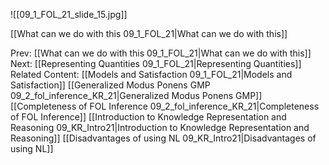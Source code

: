 ﻿

![[09_1_FOL_21_slide_15.jpg]]

[[What can we do with this 09_1_FOL_21|What can we do with this]]

Prev: [[What can we do with this 09_1_FOL_21|What can we do with this]]
Next: [[Representing Quantities 09_1_FOL_21|Representing Quantities]]
Related Content:
[[Models and Satisfaction 09_1_FOL_21|Models and Satisfaction]]
[[Generalized Modus Ponens GMP 09_2_fol_inference_KR_21|Generalized Modus Ponens GMP]]
[[Completeness of FOL Inference 09_2_fol_inference_KR_21|Completeness of FOL Inference]]
[[Introduction to Knowledge Representation and Reasoning 09_KR_Intro21|Introduction to Knowledge Representation and Reasoning]]
[[Disadvantages of using NL 09_KR_Intro21|Disadvantages of using NL]]